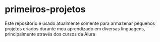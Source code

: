 # primeiros-projetos

Este repositório é usado atualmente somente para armazenar pequenos projetos criados durante meu aprendizado em diversas linguagens, principalmente através dos cursos da Alura
